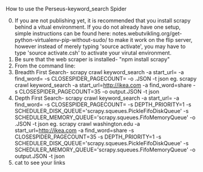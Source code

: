 How to use the Perseus-keyword_search Spider

0.  If you are not publishing yet, it is recommended that you install scrapy behind a vitual environment. If you do not already have one setup, simple instructions can be found here: notes.webutvikling.org/get-python-virtualenv-pip-without-sudo/ to make it work on the flip server, however instead of merely typing 'source activate', you may have to type 'source activate.csh' to activate your virutal environment.
1.  Be sure that the web scraper is installed- "npm install scrapy"
2.  From the command line: 
3.  Breadth First Search-
scrapy crawl keyword_search -a start_url=<url> -a find_word=<target-word> -s CLOSESPIDER_PAGECOUNT=<max pages> -o <filename>.JSON -t json
		eg. scrapy crawl keyword_search -a start_url=http://ikea.com -a find_word=share -s CLOSESPIDER_PAGECOUNT=35 -o output.JSON -t json
4.  Depth First Search-
scrapy crawl keyword_search -a start_url=<url> -a find_word=<target-word> -s CLOSESPIDER_PAGECOUNT=<max pages> -s DEPTH_PRIORITY=1 -s SCHEDULER_DISK_QUEUE='scrapy.squeues.PickleFifoDiskQueue' -s SCHEDULER_MEMORY_QUEUE='scrapy.squeues.FifoMemoryQueue' -o <filename>.JSON -t json
eg. scrapy crawl washington.edu -a start_url=http://ikea.com -a find_word=share -s CLOSESPIDER_PAGECOUNT=35 -s DEPTH_PRIORITY=1 -s SCHEDULER_DISK_QUEUE='scrapy.squeues.PickleFifoDiskQueue' -s SCHEDULER_MEMORY_QUEUE='scrapy.squeues.FifoMemoryQueue' -o output.JSON -t json
5.  cat <output file> to see your links		
